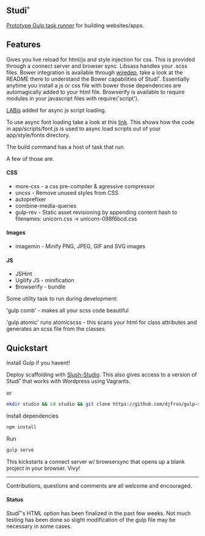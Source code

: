## Studi˚

[Prototype Gulp task runner](http://studio.dennisjefferson.com) for building websites/apps. 

## Features

Gives you live reload for html/js and style injection for css. This is provided through a connect server and browser sync. Libsass handles your .scss files. Bower integration is available through [wiredep](https://github.com/taptapship/wiredep), take a look at the README there to understand the Bower capabilities of Studi˚. Essentially anytime you install a js or css file with bower those dependencies are automagically added to your html file. Browserify is available to require modules in your javascript files with require('script').

[LABjs](http://labjs.com/) added for async js script loading. 

To use async font loading take a look at this [link](http://bdadam.com/blog/loading-webfonts-with-high-performance.html). This shows how the code in app/scripts/font.js is used to async load scripts out of your app/style/fonts directory. 

The build command has a host of task that run. 

A few of those are. 

#### CSS

- more-css - a css pre-compiler & agressive compressor
- uncss - Remove unused styles from CSS
- autoprefixer
- combine-media-queries
- gulp-rev - Static asset revisioning by appending content hash to filenames: unicorn.css → unicorn-098f6bcd.css


#### Images

- imagemin - Minify PNG, JPEG, GIF and SVG images


#### JS

- JSHint
- Ugilify JS - minification
- Browserify - bundle 

Some utility task to run during development: 

'gulp comb' - makes all your scss code beautiful

'gulp atomic' runs atomicscss - this scans your html for class attributes and generates an scss file from the classes


## Quickstart

Install Gulp if you havent! 

Deploy scaffolding with [Slush-Studio](https://github.com/djfrsn/slush-studio). This also gives access to a version of Studi˚ that works with Wordpress using Vagrants.

or

```sh
mkdir studio && cd studio && git clone https://github.com/djfrsn/gulp-studio.git .
```

Install dependencies

```sh
npm install
```

Run

```sh
gulp serve
```
This kickstarts a connect server w/ browsersync that opens up a blank project in your browser. Vivy!


---

Contributions, questions and comments are all welcome and encouraged.


#### Status

Studi˚'s HTML option has been finalized in the past few weeks. Not much testing has been done so slight modification of the gulp file may be necessary in some cases.
